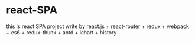 # react-SPA
this is react SPA project write by react.js + react-router + redux + webpack + es6 + redux-thunk + antd + ichart + history
